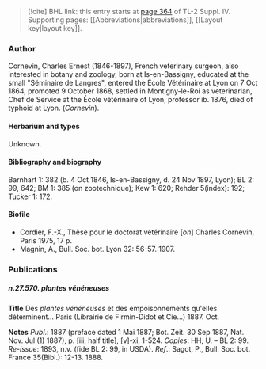 > [!cite] BHL link: this entry starts at [page 364](https://www.biodiversitylibrary.org/item/103860#page/374/mode/1up) of TL-2 Suppl. IV.
> Supporting pages: [[Abbreviations|abbreviations]], [[Layout key|layout key]].

### Author

Cornevin, Charles Ernest (1846-1897), French veterinary surgeon, also interested in botany and zoology, born at Is-en-Bassigny, educated at the small "Séminaire de Langres", entered the École Vétérinaire at Lyon on 7 Oct 1864, promoted 9 October 1868, settled in Montigny-le-Roi as veterinarian, Chef de Service at the École vétérinaire of Lyon, professor ib. 1876, died of typhoid at Lyon. (*Cornevin*).

#### Herbarium and types

Unknown.

#### Bibliography and biography

Barnhart 1: 382 (b. 4 Oct 1846, Is-en-Bassigny, d. 24 Nov 1897, Lyon); BL 2: 99, 642; BM 1: 385 (on zootechnique); Kew 1: 620; Rehder 5(index): 192; Tucker 1: 172.

#### Biofile

- Cordier, F.-X., Thèse pour le doctorat vétérinaire \[*on*\] Charles Cornevin, Paris 1975, 17 p.
- Magnin, A., Bull. Soc. bot. Lyon 32: 56-57. 1907.

### Publications

##### n.27.570. plantes vénéneuses

**Title**
Des *plantes vénéneuses* et des empoisonnements qu'elles déterminent... Paris (Librairie de Firmin-Didot et Cie...) 1887. Oct.

**Notes**
*Publ*.: 1887 (preface dated 1 Mai 1887; Bot. Zeit. 30 Sep 1887, Nat. Nov. Jul (1) 1887), p. \[iii, half title\], \[v\]-xi, 1-524. *Copies*: HH, U. – BL 2: 99.
*Re-issue*: 1893, n.v. (fide BL 2: 99, in USDA).
*Ref*.: Sagot, P., Bull. Soc. bot. France 35(Bibl.): 12-13. 1888.

